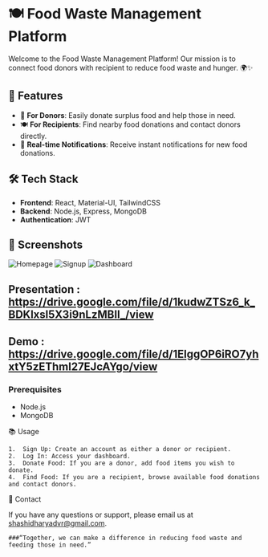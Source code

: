 # 🍽️ Food Waste Management Platform

Welcome to the Food Waste Management Platform! Our mission is to connect food donors with recipient to reduce food waste and hunger. 🌍✨

## 🚀 Features

- 🥗 **For Donors**: Easily donate surplus food and help those in need.
- 🍽️ **For Recipients**: Find nearby food donations and contact donors directly.
- 🔔 **Real-time Notifications**: Receive instant notifications for new food donations.

## 🛠️ Tech Stack

- **Frontend**: React, Material-UI, TailwindCSS
- **Backend**: Node.js, Express, MongoDB
- **Authentication**: JWT

## 📸 Screenshots

![Homepage](./image/home.png)
![Signup](./image/signup.png)
![Dashboard](./image/dashboard.png)

## Presentation : https://drive.google.com/file/d/1kudwZTSz6_k_BDKlxsl5X3i9nLzMBII_/view

## Demo : https://drive.google.com/file/d/1ElggOP6iRO7yhxtY5zEThml27EJcAYgo/view


### Prerequisites

- Node.js
- MongoDB

📚 Usage

	1.	Sign Up: Create an account as either a donor or recipient.
	2.	Log In: Access your dashboard.
	3.	Donate Food: If you are a donor, add food items you wish to donate.
	4.	Find Food: If you are a recipient, browse available food donations and contact donors.

📧 Contact

If you have any questions or support, please email us at shashidharyadvr@gmail.com.

	###“Together, we can make a difference in reducing food waste and feeding those in need.”
